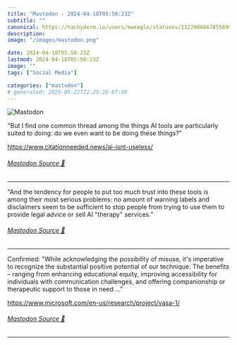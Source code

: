 ```yaml
---
title: "Mastodon - 2024-04-18T05:58:23Z"
subtitle: ""
canonical: https://hachyderm.io/users/mweagle/statuses/112290686785589935
description:
image: "/images/mastodon.png"

date: 2024-04-18T05:58:23Z
lastmod: 2024-04-18T05:58:23Z
image: ""
tags: ["Social Media"]

categories: ["mastodon"]
# generated: 2025-05-22T22:29:20-07:00
---
```

![Mastodon](/images/mastodon.png)

<p>&quot;But I find one common thread among the things AI tools are particularly suited to doing: do we even want to be doing these things?”</p><p><a href="https://www.citationneeded.news/ai-isnt-useless/" target="_blank" rel="nofollow noopener noreferrer" translate="no"><span class="invisible">https://www.</span><span class="ellipsis">citationneeded.news/ai-isnt-us</span><span class="invisible">eless/</span></a></p>


###### [Mastodon Source 🐘](https://hachyderm.io/@mweagle/112290686785589935)

___

<p>&quot;And the tendency for people to put too much trust into these tools is among their most serious problems: no amount of warning labels and disclaimers seem to be sufficient to stop people from trying to use them to provide legal advice or sell AI &quot;therapy&quot; services.”</p>


###### [Mastodon Source 🐘](https://hachyderm.io/@mweagle/112290689519232343)

___

<p>Confirmed: &quot;While acknowledging the possibility of misuse, it&#39;s imperative to recognize the substantial positive potential of our technique. The benefits – ranging from enhancing educational equity, improving accessibility for individuals with communication challenges, and offering companionship or therapeutic support to those in need …&quot;</p><p><a href="https://www.microsoft.com/en-us/research/project/vasa-1/" target="_blank" rel="nofollow noopener noreferrer" translate="no"><span class="invisible">https://www.</span><span class="ellipsis">microsoft.com/en-us/research/p</span><span class="invisible">roject/vasa-1/</span></a></p>


###### [Mastodon Source 🐘](https://hachyderm.io/@mweagle/112290696273670295)

___

